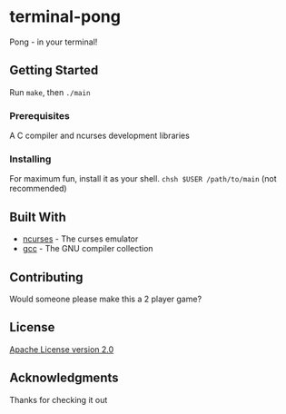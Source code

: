# terminal-pong

Pong - in your terminal!

## Getting Started

Run `make`, then `./main`

### Prerequisites

A C compiler and ncurses development libraries

### Installing

For maximum fun, install it as your shell.
`chsh $USER /path/to/main` (not recommended)

## Built With

* [ncurses](https://www.gnu.org/software/ncurses/) - The curses emulator
* [gcc](https://gcc.gnu.org/) - The GNU compiler collection

## Contributing

Would someone please make this a 2 player game?

## License

[Apache License version 2.0](http://www.apache.org/licenses/LICENSE-2.0)

## Acknowledgments

Thanks for checking it out
